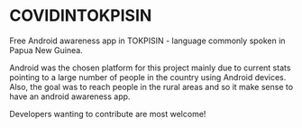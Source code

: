 # COVIDINTOKPISIN
Free Android awareness app in TOKPISIN - language commonly spoken in Papua New Guinea. 


Android was the chosen platform for this project mainly due to current stats pointing to a large number of people in the country using Android devices. Also, the goal was to reach people in the rural areas and so it make sense to have an android awareness app. 

Developers wanting to contribute are most welcome! 
